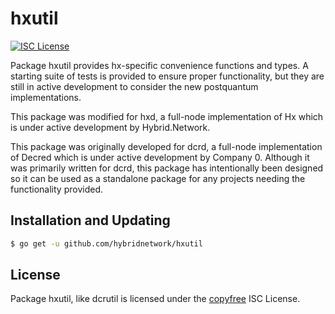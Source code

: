 hxutil
=======

[![ISC License](http://img.shields.io/badge/license-ISC-blue.svg)](http://copyfree.org)

Package hxutil provides hx-specific convenience functions and types.
A starting suite of tests is provided to ensure proper functionality, but they are
still in active development to consider the new postquantum implementations.  

This package was modified for hxd, a full-node implementation of Hx which
is under active development by Hybrid.Network.

This package was originally developed for dcrd, a full-node implementation of Decred which
is under active development by Company 0.  Although it was primarily written for
dcrd, this package has intentionally been designed so it can be used as a
standalone package for any projects needing the functionality provided.

## Installation and Updating

```bash
$ go get -u github.com/hybridnetwork/hxutil
```

## License

Package hxutil, like dcrutil is licensed under the [copyfree](http://copyfree.org) ISC
License.
